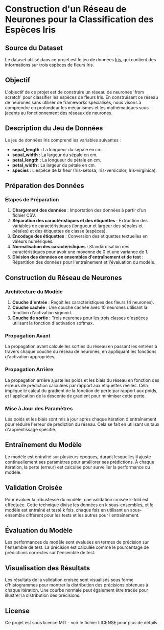 # Construction d'un Réseau de Neurones pour la Classification des Espèces Iris

## Source du Dataset

Le dataset utilisé dans ce projet est le jeu de données [Iris](https://www.kaggle.com/datasets/arshid/iris-flower-dataset), qui contient des informations sur trois espèces de fleurs Iris.

## Objectif

L'objectif de ce projet est de construire un réseau de neurones 'from scratch' pour classifier les espèces de fleurs Iris. En construisant ce réseau de neurones sans utiliser de frameworks spécialisés, nous visons à comprendre en profondeur les mécanismes et les mathématiques sous-jacents au fonctionnement des réseaux de neurones.

## Description du Jeu de Données

Le jeu de données Iris comprend les variables suivantes :

- **sepal_length** : La longueur du sépale en cm.
- **sepal_width** : La largeur du sépale en cm.
- **petal_length** : La longueur du pétale en cm.
- **petal_width** : La largeur du pétale en cm.
- **species** : L'espèce de la fleur (Iris-setosa, Iris-versicolor, Iris-virginica).

## Préparation des Données

### Étapes de Préparation

1. **Chargement des données** : Importation des données à partir d'un fichier CSV.
2. **Séparation des caractéristiques et des étiquettes** : Extraction des variables de caractéristiques (longueur et largeur des sépales et pétales) et des étiquettes de classe (espèces).
3. **Encodage des étiquettes** : Conversion des étiquettes textuelles en valeurs numériques.
4. **Normalisation des caractéristiques** : Standardisation des caractéristiques pour avoir une moyenne de 0 et une variance de 1.
5. **Division des données en ensembles d'entraînement et de test** : Répartition des données pour l'entraînement et l'évaluation du modèle.

## Construction du Réseau de Neurones

### Architecture du Modèle

1. **Couche d'entrée** : Reçoit les caractéristiques des fleurs (4 neurones).
2. **Couche cachée** : Une couche cachée avec 10 neurones utilisant la fonction d'activation sigmoid.
3. **Couche de sortie** : Trois neurones pour les trois classes d'espèces utilisant la fonction d'activation softmax.

### Propagation Avant

La propagation avant calcule les sorties du réseau en passant les entrées à travers chaque couche du réseau de neurones, en appliquant les fonctions d'activation appropriées.

### Propagation Arrière

La propagation arrière ajuste les poids et les biais du réseau en fonction des erreurs de prédiction calculées par rapport aux étiquettes réelles. Cela implique le calcul du gradient de la fonction de perte par rapport aux poids, et l'application de la descente de gradient pour minimiser cette perte.

### Mise à Jour des Paramètres

Les poids et les biais sont mis à jour après chaque itération d'entraînement pour réduire l'erreur de prédiction du réseau. Cela se fait en utilisant un taux d'apprentissage spécifié.

## Entraînement du Modèle

Le modèle est entraîné sur plusieurs époques, durant lesquelles il ajuste continuellement ses paramètres pour améliorer ses prédictions. À chaque itération, la perte (erreur) est calculée pour surveiller la performance du modèle.

## Validation Croisée

Pour évaluer la robustesse du modèle, une validation croisée k-fold est effectuée. Cette technique divise les données en k sous-ensembles, et le modèle est entraîné et testé k fois, chaque fois en utilisant un sous-ensemble différent pour les tests et les autres pour l'entraînement.

## Évaluation du Modèle

Les performances du modèle sont évaluées en termes de précision sur l'ensemble de test. La précision est calculée comme le pourcentage de prédictions correctes sur l'ensemble de test.

## Visualisation des Résultats

Les résultats de la validation croisée sont visualisés sous forme d'histogrammes pour montrer la distribution des précisions obtenues à chaque itération. Une courbe normale peut également être tracée pour illustrer la distribution des précisions.

## License

Ce projet est sous licence MIT - voir le fichier LICENSE pour plus de détails.
